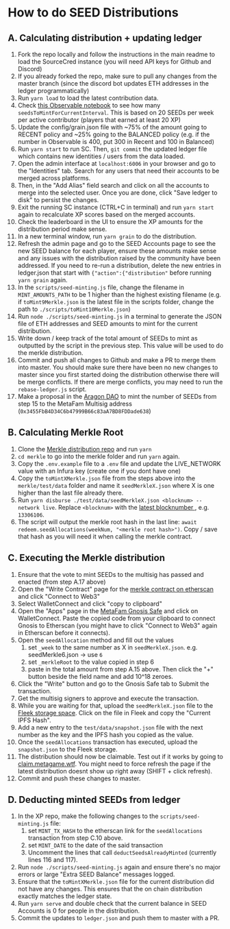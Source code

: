 # How to do SEED Distributions

## A. Calculating distribution + updating ledger
1. Fork the repo locally and follow the instructions in the main readme to load the SourceCred instance (you will need API keys for Github and Discord)
2. If you already forked the repo, make sure to pull any changes from the master branch (since the discord bot updates ETH addresses in the ledger programmatically)
3. Run `yarn load` to load the latest contribution data.
4. Check [this Observable notebook](https://observablehq.com/@hammadj/metagame-active-contributors) to see how many `seedsToMintForCurrentInterval`. This is based on 20 SEEDs per week per active contributor (players that earned at least 20 XP)
5. Update the config/grain.json file with ~75% of the amount going to RECENT policy and ~25% going to the BALANCED policy (e.g. if the number in Observable is 400, put 300 in Recent and 100 in Balanced)
6. Run `yarn start` to run SC. Then, `git commit` the updated ledger file which contains new identities / users from the data loaded.
7. Open the admin interface at `localhost:6006` in your browser and go to the "Identities" tab. Search for any users that need their accounts to be merged across platforms.
8. Then, in the "Add Alias" field search and click on all the accounts to merge into the selected user. Once you are done, click "Save ledger to disk" to persist the changes.
9. Exit the running SC instance (CTRL+C in terminal) and run `yarn start` again to recalculate XP scores based on the merged accounts.
10. Check the leaderboard in the UI to ensure the XP amounts for the distribution period make sense.
11. In a new terminal window, run `yarn grain` to do the distribution.
12. Refresh the admin page and go to the SEED Accounts page to see the new SEED balance for each player, ensure these amounts make sense and any issues with the distribution raised by the community have been addressed. If you need to re-run a distribution, delete the new entries in ledger.json that start with `{"action":{"distribution"` before running `yarn grain` again.
13. In the `scripts/seed-minting.js` file, change the filename in `MINT_AMOUNTS_PATH` to be 1 higher than the highest existing filename (e.g. if `toMint9Merkle.json` is the latest file in the scripts folder, change the path to `./scripts/toMint10Merkle.json`)
14. Run `node ./scripts/seed-minting.js` in a terminal to generate the JSON file of ETH addresses and SEED amounts to mint for the current distribution.
15. Write down / keep track of the total amount of SEEDs to mint as outputted by the script in the previous step. This value will be used to do the merkle distribution.
16. Commit and push all changes to Github and make a PR to merge them into master. You should make sure there have been no new changes to master since you first started doing the distribution otherwise there will be merge conflicts. If there are merge conflicts, you may need to run the `rebase-ledger.js` script.
17. Make a proposal in the [Aragon DAO](https://client.aragon.org/#/metafam/0x3066195dc63c4b8c8e1dc4e1aba031d7f36e933c/) to mint the number of SEEDs from step 15 to the MetaFam Multisig address (`0x3455FbB4D34C6b47999B66c83aA7BD8FDDade638`)

## B. Calculating Merkle Root
1. Clone the [Merkle distribution repo](https://github.com/MetaFam/erc20-redeemable) and run `yarn`
2. `cd merkle` to go into the merkle folder and run `yarn` again.
3. Copy the `.env.example` file to a `.env` file and update the LIVE_NETWORK value with an Infura key (create one if you dont have one)
4. Copy the `toMintXMerkle.json` file from the steps above into the `merkle/test/data` folder and name it `seedMerkleX.json` where X is one higher than the last file already there.
5. Run `yarn disburse ./test/data/seedMerkleX.json <blocknum> --network live`. Replace `<blocknum>` with the [latest blocknumber ](https://etherscan.io/blocks), e.g. `13306106`.
6. The script will output the merkle root hash in the last line: `await redeem.seedAllocations(weekNum, "<merkle root hash>")`. Copy / save that hash as you will need it when calling the merkle contract.

## C. Executing the Merkle distribution

1. Ensure that the vote to mint SEEDs to the multisig has passed and enacted (from step A.17 above) 
2. Open the "Write Contract" page for the [merkle contract on etherscan](https://etherscan.io/address/0x3bf5c0a496E95Be000C724Bc580343Ff2DB346CB#writeContract) and click "Connect to Web3"
3. Select WalletConnect and click "copy to clipboard"
4. Open the "Apps" page in the [MetaFam Gnosis Safe](https://gnosis-safe.io/app/#/safes/0x3455FbB4D34C6b47999B66c83aA7BD8FDDade638/apps) and click on WalletConnect. Paste the copied code from your clipboard to connect Gnosis to Etherscan (you might have to click "Connect to Web3" again in Etherscan before it connects).
5. Open the `seedAllocation` method and fill out the values
   1. set `_week` to the same number as X in `seedMerkleX.json`. e.g. seedMerkle6.json -> use `6`
   2. set `_merkleRoot` to the value copied in step 6
   3. paste in the total amount from step A.15 above. Then click the "+" button beside the field name and add 10^18 zeroes.
6. Click the "Write" button and go to the Gnosis Safe tab to Submit the transaction.
7. Get the multisig signers to approve and execute the transaction. 
8. While you are waiting for that, upload the `seedMerkleX.json` file to the [Fleek storage space](https://app.fleek.co/). Click on the file in Fleek and copy the "Current IPFS Hash".
9. Add a new entry to the `test/data/snapshot.json` file with the next number as the key and the IPFS hash you copied as the value.
10. Once the `seedAllocations` transaction has executed, upload the `snapshot.json` to the Fleek storage.
11. The distribution should now be claimable. Test out if it works by going to [claim.metagame.wtf](https://claim.metagame.wtf). You might need to force refresh the page if the latest distribution doesnt show up right away (SHIFT + click refresh).
12. Commit and push these changes to master.

## D. Deducting minted SEEDs from ledger

1. In the XP repo, make the following changes to the `scripts/seed-minting.js` file:
   1. set `MINT_TX_HASH` to the etherscan link for the `seedAllocations` transaction from step C.10 above.
   2. set `MINT_DATE` to the date of the said transaction 
   3. Uncomment the lines that call `deductSeedsAlreadyMinted` (currently lines 116 and 117).
2. Run `node ./scripts/seed-minting.js` again and ensure there's no major errors or large "Extra SEED Balance" messages logged.
3. Ensure that the `toMintXMerkle.json` file for the current distribution did not have any changes. This ensures that the on chain distribution exactly matches the ledger state.
4. Run `yarn serve` and double check that the current balance in SEED Accounts is 0 for people in the distribution. 
5. Commit the updates to `ledger.json` and push them to master with a PR.
